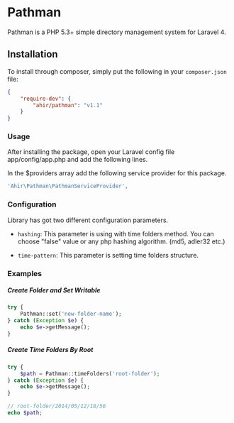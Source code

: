 # Pathman

Pathman is a PHP 5.3+ simple directory management system for Laravel 4.

## Installation

To install through composer, simply put the following in your `composer.json` file:

```json
{
	"require-dev": {
		"ahir/pathman": "v1.1"
	}
}
```

### Usage

After installing the package, open your Laravel config file app/config/app.php and add the following lines.

In the $providers array add the following service provider for this package.

```php
'Ahir\Pathman\PathmanServiceProvider',
```
### Configuration

Library has got two different configuration parameters.

* `hashing`: This parameter is using with time folders method. You can choose "false" value or any php hashing algorithm. (md5, adler32 etc.)

* `time-pattern`: This parameter is setting time folders structure.

### Examples

##### Create Folder and Set Writable

```php	
try {
	Pathman::set('new-folder-name');
} catch (Exception $e) {
	echo $e->getMessage();
}
```

##### Create Time Folders By Root


```php
try {
	$path = Pathman::timeFolders('root-folder');
} catch (Exception $e) {
	echo $e->getMessage();
}

// root-folder/2014/05/12/18/56
echo $path;
```
